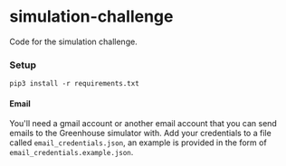 # simulation-challenge
Code for the simulation challenge.

### Setup

`pip3 install -r requirements.txt`

#### Email

You'll need a gmail account or another email account that you can send emails to the Greenhouse simulator with. Add your credentials to a file called `email_credentials.json`, an example is provided in the form of `email_credentials.example.json`.


